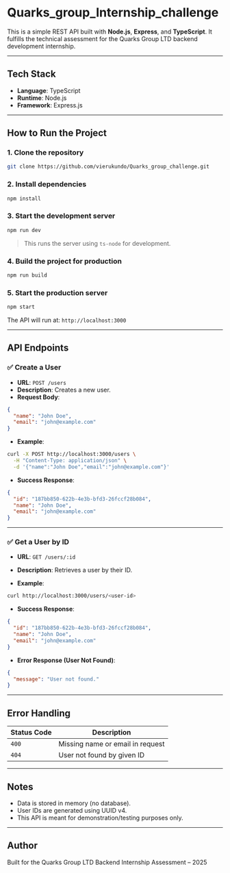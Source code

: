 # Quarks_group_Internship_challenge

This is a simple REST API built with **Node.js**, **Express**, and **TypeScript**. It fulfills the technical assessment for the Quarks Group LTD backend development internship.

---

## Tech Stack

- **Language**: TypeScript
- **Runtime**: Node.js
- **Framework**: Express.js

---

## How to Run the Project

### 1. Clone the repository

```bash
git clone https://github.com/vierukundo/Quarks_group_challenge.git
```

### 2. Install dependencies

```bash
npm install
```

### 3. Start the development server

```bash
npm run dev
```

> This runs the server using `ts-node` for development.

### 4. Build the project for production

```bash
npm run build
```

### 5. Start the production server

```bash
npm start
```

The API will run at: `http://localhost:3000`

---

## API Endpoints

### ✅ Create a User

- **URL**: `POST /users`
- **Description**: Creates a new user.
- **Request Body**:

```json
{
  "name": "John Doe",
  "email": "john@example.com"
}
```

- **Example**:

```bash
curl -X POST http://localhost:3000/users \
  -H "Content-Type: application/json" \
  -d '{"name":"John Doe","email":"john@example.com"}'
```

- **Success Response**:

```json
{
  "id": "187bb850-622b-4e3b-bfd3-26fccf28b084",
  "name": "John Doe",
  "email": "john@example.com"
}
```

---

### ✅ Get a User by ID

- **URL**: `GET /users/:id`
- **Description**: Retrieves a user by their ID.

- **Example**:

```bash
curl http://localhost:3000/users/<user-id>
```

- **Success Response**:

```json
{
  "id": "187bb850-622b-4e3b-bfd3-26fccf28b084",
  "name": "John Doe",
  "email": "john@example.com"
}
```

- **Error Response (User Not Found)**:

```json
{
  "message": "User not found."
}
```

---

## Error Handling

| Status Code | Description                      |
| ----------- | -------------------------------- |
| `400`       | Missing name or email in request |
| `404`       | User not found by given ID       |

---

## Notes

- Data is stored in memory (no database).
- User IDs are generated using UUID v4.
- This API is meant for demonstration/testing purposes only.

---

## Author

Built for the Quarks Group LTD Backend Internship Assessment – 2025
